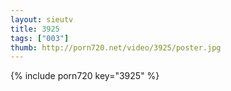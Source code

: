 ```yaml
--- 
layout: sieutv
title: 3925
tags: ["003"]
thumb: http://porn720.net/video/3925/poster.jpg
---
```

{% include porn720 key="3925" %} 
